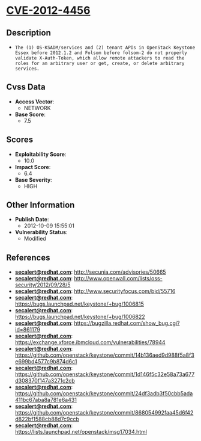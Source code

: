 
# [CVE-2012-4456](http://secunia.com/advisories/50665)

## Description

- `The (1) OS-KSADM/services and (2) tenant APIs in OpenStack Keystone Essex before 2012.1.2 and Folsom before folsom-2 do not properly validate X-Auth-Token, which allow remote attackers to read the roles for an arbitrary user or get, create, or delete arbitrary services.`

## Cvss Data

- **Access Vector**:
  - NETWORK
- **Base Score**:
  - 7.5

## Scores

- **Exploitability Score**:
  - 10.0
- **Impact Score**:
  - 6.4
- **Base Severity**:
  - HIGH

## Other Information

- **Publish Date**:
  - 2012-10-09 15:55:01
- **Vulnerability Status**:
  - Modified

## References

- **secalert@redhat.com**: http://secunia.com/advisories/50665
- **secalert@redhat.com**: http://www.openwall.com/lists/oss-security/2012/09/28/5
- **secalert@redhat.com**: http://www.securityfocus.com/bid/55716
- **secalert@redhat.com**: https://bugs.launchpad.net/keystone/+bug/1006815
- **secalert@redhat.com**: https://bugs.launchpad.net/keystone/+bug/1006822
- **secalert@redhat.com**: https://bugzilla.redhat.com/show_bug.cgi?id=861179
- **secalert@redhat.com**: https://exchange.xforce.ibmcloud.com/vulnerabilities/78944
- **secalert@redhat.com**: https://github.com/openstack/keystone/commit/14b136aed9d988f5a8f3e699bd4577c9b874d6c1
- **secalert@redhat.com**: https://github.com/openstack/keystone/commit/1d146f5c32e58a73a677d308370f147a3271c2cb
- **secalert@redhat.com**: https://github.com/openstack/keystone/commit/24df3adb3f50cbb5ada411bc67aba8a781e6a431
- **secalert@redhat.com**: https://github.com/openstack/keystone/commit/868054992faa45d6f42d822bf1588cb88d7c9ccb
- **secalert@redhat.com**: https://lists.launchpad.net/openstack/msg17034.html
